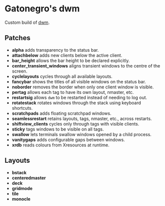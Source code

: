 # Gatonegro's dwm

Custom build of [dwm](https://dwm.suckless.org/).

## Patches

+ **alpha** adds transparency to the status bar.
+ **attachbelow** adds new clients below the active client.
+ **bar_height** allows the bar height to be declared explicitly.
+ **center_transient_windows** aligns transient windows to the centre of the screen.
+ **cyclelayouts** cycles through all available layouts.
+ **fancybar** shows the titles of all visible windows on the status bar.
+ **noborder** removes the border when only one client window is visible.
+ **pertag** allows each tag to have its own layout, nmaster, etc.
+ **restartsig** allows `dwm` to be restarted instead of needing to log out.
+ **rotatestack** rotates windows through the stack using keyboard shortcuts.
+ **scratchpads** adds floating scratchpad windows.
+ **seamlessrestart** retains layouts, tags, nmaster, etc., across restarts.
+ **shiftview_clients** cycles only through tags with visible clients.
+ **sticky** tags windows to be visible on all tags.
+ **swallow** lets terminals swallow windows opened by a child process.
+ **vanitygaps** adds configurable gaps between windows.
+ **xrdb** reads colours from Xresources at runtime.

## Layouts

+ **bstack**
+ **centeredmaster**
+ **deck**
+ **gridmode**
+ **tile**
+ **monocle**
